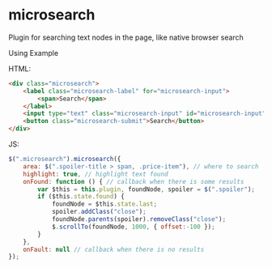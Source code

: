 microsearch
===========

Plugin for searching text nodes in the page, like native browser search

Using Example

HTML:
```html
<div class="microsearch">
    <label class="microsearch-label" for="microsearch-input">
        <span>Search</span>
    </label>
    <input type="text" class="microsearch-input" id="microsearch-input">
    <button class="microsearch-submit">Search</button>
</div>
```

JS:
```javascript
$(".microsearch").microsearch({
    area: $(".spoiler-title > span, .price-item"), // where to search
    highlight: true, // highlight text found
    onFound: function () { // callback when there is some results
        var $this = this.plugin, foundNode, spoiler = $(".spoiler");
        if ($this.state.found) {
            foundNode = $this.state.last;
            spoiler.addClass("close");
            foundNode.parents(spoiler).removeClass("close");
            $.scrollTo(foundNode, 1000, { offset:-100 });
        }
    },
    onFault: null // callback when there is no results
});
```
